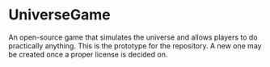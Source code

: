 # UniverseGame
An open-source game that simulates the universe and allows players to do practically anything. This is the prototype for the repository. A new one may be created once a proper license is decided on.
